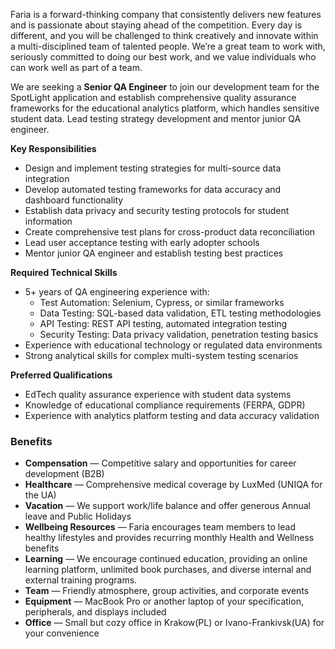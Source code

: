 Faria is a forward-thinking company that consistently delivers new features
and is passionate about staying ahead of the competition. Every day is
different, and you will be challenged to think creatively and innovate within
a multi-disciplined team of talented people. We’re a great team to work with,
seriously committed to doing our best work, and we value individuals who can
work well as part of a team.

We are seeking a **Senior QA Engineer** to join our development team for the
SpotLight application and establish comprehensive quality assurance frameworks
for the educational analytics platform, which handles sensitive student data.
Lead testing strategy development and mentor junior QA engineer.

**Key Responsibilities**

  * Design and implement testing strategies for multi-source data integration
  * Develop automated testing frameworks for data accuracy and dashboard functionality
  * Establish data privacy and security testing protocols for student information
  * Create comprehensive test plans for cross-product data reconciliation
  * Lead user acceptance testing with early adopter schools
  * Mentor junior QA engineer and establish testing best practices

**Required Technical Skills**

  * 5+ years of QA engineering experience with:
    * Test Automation: Selenium, Cypress, or similar frameworks
    * Data Testing: SQL-based data validation, ETL testing methodologies
    * API Testing: REST API testing, automated integration testing
    * Security Testing: Data privacy validation, penetration testing basics
  * Experience with educational technology or regulated data environments
  * Strong analytical skills for complex multi-system testing scenarios

**Preferred Qualifications**

  * EdTech quality assurance experience with student data systems
  * Knowledge of educational compliance requirements (FERPA, GDPR)
  * Experience with analytics platform testing and data accuracy validation

### Benefits

  * **Compensation** — Competitive salary and opportunities for career development (B2B)
  * **Healthcare** — Comprehensive medical coverage by LuxMed (UNIQA for the UA)
  * **Vacation** — We support work/life balance and offer generous Annual leave and Public Holidays
  * **Wellbeing Resources** — Faria encourages team members to lead healthy lifestyles and provides recurring monthly Health and Wellness benefits
  * **Learning** — We encourage continued education, providing an online learning platform, unlimited book purchases, and diverse internal and external training programs.
  * **Team** — Friendly atmosphere, group activities, and corporate events
  * **Equipment** — MacBook Pro or another laptop of your specification, peripherals, and displays included
  * **Office** — Small but cozy office in Krakow(PL) or Ivano-Frankivsk(UA) for your convenience